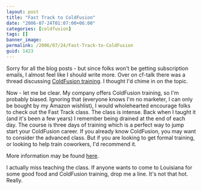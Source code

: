 ```yaml
---
layout: post
title: "Fast Track to ColdFusion"
date: "2006-07-24T01:07:00+06:00"
categories: [coldfusion]
tags: []
banner_image: 
permalink: /2006/07/24/Fast-Track-to-ColdFusion
guid: 1423
---
```


Sorry for all the blog posts - but since folks won't be getting subscription emails, I almost feel like I should write more. Over on cf-talk there was a thread discussing <a href="http://www.houseoffusion.com/cf_lists/message.cfm/forumid:4/messageid:247183">ColdFusion training</a>. I thought I'd chime in on the topic. 

Now - let me be clear. My company offers ColdFusion training, so I'm probably biased. Ignoring that (everyone knows I'm no marketer, I can only be bought by my Amazon wishlist), I would wholehearted encourage folks to check out the Fast Track class. The class is intense. Back when I taught it (and it's been a few years) I remember being drained at the end of each day. The course is three days of training which is a perfect way to jump start your ColdFusion career. If you already know ColdFusion, you may want to consider the advanced class. But if you are looking to get formal training, or looking to help train coworkers, I'd recommend it. 

More information may be found <a href="http://www.adobe.com/support/training/instructor_led_curriculum/fast_track_cfmx.html">here</a>.

I actually miss teaching the class. If anyone wants to come to Louisiana for some good food and ColdFusion training, drop me a line. It's not that hot. Really.